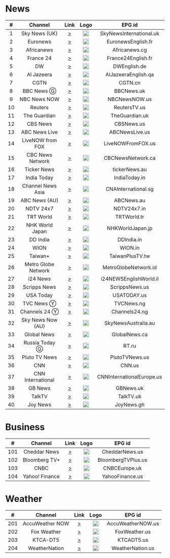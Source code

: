 <h1>News</h1>

| #  |       Channel       |                                                                                                                                                                                                                    Link                                                                                                                                                                                                                     |                                                                             Logo                                                                              |          EPG id           |
|:--:|:-------------------:|:-------------------------------------------------------------------------------------------------------------------------------------------------------------------------------------------------------------------------------------------------------------------------------------------------------------------------------------------------------------------------------------------------------------------------------------------:|:-------------------------------------------------------------------------------------------------------------------------------------------------------------:|:-------------------------:|
| 1  |    Sky News (UK)    |                                                                                                                                                                                    [>](https://ythls.armelin.one/channel/UCoMdktPbSTixAyNGwb-UYkQ.m3u8)                                                                                                                                                                                     |                        <img height="20" src="https://d2n0069hmnqmmx.cloudfront.net/epgdata/1.0/newchanlogos/512/512/skychb1404.png"/>                         |  SkyNewsInternational.uk  |
| 2  |      Euronews       |                                                                                                                                                                         [>](https://shls-live-ak.akamaized.net/out/v1/115bfcde8fa342d182ef846445cdbdcf/index.m3u8)                                                                                                                                                                          |               <img height="20" src="https://upload.wikimedia.org/wikipedia/commons/thumb/9/9c/Euronews_2022.svg/640px-Euronews_2022.svg.png"/>                |    EuronewsEnglish.fr     |
| 3  |     Africanews      |                                                                                                                                                                                    [>](https://ythls.armelin.one/channel/UC1_E8NeF5QHY2dtdLRBCCLA.m3u8)                                                                                                                                                                                     |                                                   <img height="20" src="https://i.imgur.com/xocvePC.png"/>                                                    |       Africanews.cg       |
| 4  |      France 24      |                                                                                                                                                                                    [>](https://ythls.armelin.one/channel/UCQfwfsi5VrQ8yKZ-UWmAEFg.m3u8)                                                                                                                                                                                     |                                                   <img height="20" src="https://i.imgur.com/61MSiq9.png"/>                                                    |    France24English.fr     |
| 5  |         DW          |                                                                                                                                                                              [>](https://dwamdstream102.akamaized.net/hls/live/2015525/dwstream102/index.m3u8)                                                                                                                                                                              |                                                   <img height="20" src="https://i.imgur.com/A1xzjOI.png"/>                                                    |       DWEnglish.de        |
| 6  |     Al Jazeera      |                                                                                                                                                                                           [>](https://live-hls-web-aje.getaj.net/AJE/index.m3u8)                                                                                                                                                                                            |                                                   <img height="20" src="https://i.imgur.com/BB93NQP.png"/>                                                    |    AlJazeeraEnglish.qa    |
| 7  |        CGTN         |                                                                                                                                                                                       [>](https://news.cgtn.com/resource/live/english/cgtn-news.m3u8)                                                                                                                                                                                       |                                                   <img height="20" src="https://i.imgur.com/fMsJYzl.png"/>                                                    |          CGTN.cn          |
| 8  |     BBC News Ⓖ      |                                                                                                                                                          [>](https://vs-hls-push-uk.live.fastly.md.bbci.co.uk/x=4/i=urn:bbc:pips:service:bbc_news_channel_hd/iptv_hd_abr_v1.m3u8)                                                                                                                                                           |                   <img height="20" src="https://raw.githubusercontent.com/tv-logo/tv-logos/main/countries/united-kingdom/bbc-news-uk.png"/>                   |        BBCNews.uk         |
| 9  |    NBC News NOW     |                                                                                                                                                                             [>](https://dai2.xumo.com/amagi_hls_data_xumo1212A-xumo-nbcnewsnow/CDN/master.m3u8)                                                                                                                                                                             |                 <img height="20" src="https://raw.githubusercontent.com/tv-logo/tv-logos/main/countries/united-kingdom/nbc-news-now-uk.png"/>                 |       NBCNewsNOW.us       |
| 10 |       Reuters       |                                                                                                                                                                                     [>](https://reuters-reutersnow-1-nl.samsung.wurl.tv/playlist.m3u8)                                                                                                                                                                                      |                                                   <img height="20" src="https://i.imgur.com/6eQ2nCJ.png"/>                                                    |       ReutersTV.us        |
| 11 |    The Guardian     |                                                                                                                                                                                      [>](https://rakuten-guardian-1-ie.samsung.wurl.tv/playlist.m3u8)                                                                                                                                                                                       |                                                   <img height="20" src="https://i.imgur.com/o9AYq9V.png"/>                                                    |      TheGuardian.uk       |
| 12 |      CBS News       |                                                                                                                                                                               [>](https://dai.google.com/linear/hls/event/Sid4xiTQTkCT1SLu6rjUSQ/master.m3u8)                                                                                                                                                                               |                   <img height="20" src="https://raw.githubusercontent.com/tv-logo/tv-logos/main/countries/united-states/cbs-news-us.png"/>                    |        CBSNews.us         |
| 13 |    ABC News Live    |                                                                                                                                                                                               [>](https://lnc-abc-news.tubi.video/index.m3u8)                                                                                                                                                                                               |               <img height="20" src="https://raw.githubusercontent.com/tv-logo/tv-logos/main/countries/united-states/abc-news-live-hz-us.png"/>                |      ABCNewsLive.us       |
| 14 |  LiveNOW from FOX   |                                                                                                                                                                                             [>](https://lnc-fox-live-now.tubi.video/index.m3u8)                                                                                                                                                                                             |                                                   <img height="20" src="https://i.imgur.com/1JnyzHv.png"/>                                                    |     LiveNOWFromFOX.us     |
| 15 |  CBC News Network   |                                                                                                                                                                             [>](https://dai2.xumo.com/amagi_hls_data_xumo1212A-redboxcbcnews/CDN/playlist.m3u8)                                                                                                                                                                             |                                                   <img height="20" src="https://i.imgur.com/SjTdhvJ.png"/>                                                    |     CBCNewsNetwork.ca     |
| 16 |     Ticker News     |                                                                                                                                                                     [>](https://cdn-uw2-prod.tsv2.amagi.tv/linear/amg01486-tickernews-tickernewsweb-ono/playlist.m3u8)                                                                                                                                                                      |                                                   <img height="20" src="https://i.imgur.com/z7M0QxV.png"/>                                                    |       tickerNews.au       |
| 17 |     India Today     |                                                                                                                                                                     [>](https://indiatodaylive.akamaized.net/hls/live/2014320/indiatoday/indiatodaylive/playlist.m3u8)                                                                                                                                                                      |                                                   <img height="20" src="https://i.imgur.com/koFYddE.png"/>                                                    |       IndiaToday.in       |
| 18 |  Channel News Asia  |                                                                                                                                                                                    [>](https://ythls.armelin.one/channel/UC83jt4dlz1Gjl58fzQrrKZg.m3u8)                                                                                                                                                                                     |                                                   <img height="20" src="https://i.imgur.com/xWglicB.png"/>                                                    |    CNAInternational.sg    |
| 19 |    ABC News (AU)    |                                                                                                                                                                                    [>](https://ythls.armelin.one/channel/UCVgO39Bk5sMo66-6o6Spn6Q.m3u8)                                                                                                                                                                                     |                                                   <img height="20" src="https://i.imgur.com/BrW7gk8.png"/>                                                    |        ABCNews.au         |
| 20 |      NDTV 24x7      |                                                                                                                                                                                    [>](https://ythls.armelin.one/channel/UCZFMm1mMw0F81Z37aaEzTUA.m3u8)                                                                                                                                                                                     |                       <img height="20" src="https://raw.githubusercontent.com/tv-logo/tv-logos/main/countries/india/ndtv-24x7-in.png"/>                       |        NDTV24x7.in        |
| 21 |      TRT World      |                                                                                                                                                                                    [>](https://ythls.armelin.one/channel/UC7fWeaHhqgM4Ry-RMpM2YYw.m3u8)                                                                                                                                                                                     |                   <img height="20" src="https://upload.wikimedia.org/wikipedia/commons/thumb/2/27/TRT_World.svg/512px-TRT_World.svg.png"/>                    |        TRTWorld.tr        |
| 22 |   NHK World Japan   |                                                                                                                                                                                    [>](https://ythls.armelin.one/channel/UCSPEjw8F2nQDtmUKPFNF7_A.m3u8)                                                                                                                                                                                     |          <img height="20" src="https://upload.wikimedia.org/wikipedia/commons/thumb/8/8d/NHK_World-Japan_TV.svg/512px-NHK_World-Japan_TV.svg.png"/>           |     NHKWorldJapan.jp      |
| 23 |      DD India       |                                                                                                                                                                                    [>](https://ythls.armelin.one/channel/UCGDQNvybfDDeGTf4GtigXaw.m3u8)                                                                                                                                                                                     |                                                   <img height="20" src="https://i.imgur.com/45uptR8.png"/>                                                    |        DDIndia.in         |
| 24 |        WION         |                                                                                                                                                                                    [>](https://ythls.armelin.one/channel/UC_gUM8rL-Lrg6O3adPW9K1g.m3u8)                                                                                                                                                                                     |                                                   <img height="20" src="https://i.imgur.com/Wc5Z3iS.png"/>                                                    |          WION.in          |
| 25 |       Taiwan+       |                                                                                                                                                                                    [>](https://ythls.armelin.one/channel/UC7c6rvyAZLpKGk8ttVnpnLA.m3u8)                                                                                                                                                                                     |                                                   <img height="20" src="https://i.imgur.com/SfcZyqm.png"/>                                                    |      TaiwanPlusTV.tw      |
| 26 | Metro Globe Network |                                                                                                                                                                                     [>](https://edge.medcom.id/live-edge/smil:mgnch.smil/playlist.m3u8)                                                                                                                                                                                     |                                                   <img height="20" src="https://i.imgur.com/aiiinzg.png"/>                                                    |   MetroGlobeNetwork.id    |
| 27 |      i24 News       |                                                                                                                                                           [>](https://bcovlive-a.akamaihd.net/6e3dd61ac4c34d6f8fb9698b565b9f50/eu-central-1/5377161796001/playlist-all_dvr.m3u8)                                                                                                                                                            |                  <img height="20" src="https://upload.wikimedia.org/wikipedia/commons/thumb/7/79/LOGO_i24NEWS.png/512px-LOGO_i24NEWS.png"/>                   |  i24NEWSEnglishWorld.il   |
| 28 |    Scripps News     |                                                                                                                                                                                [>](https://content.uplynk.com/channel/4bb4901b934c4e029fd4c1abfc766c37.m3u8)                                                                                                                                                                                |                                                   <img height="20" src="https://i.imgur.com/UfN6aAi.png"/>                                                    |      ScrippsNews.us       |
| 29 |      USA Today      |                                                                                                                                                                                             [>](https://lnc-usa-today.tubi.video/playlist.m3u8)                                                                                                                                                                                             |                                                   <img height="20" src="https://i.imgur.com/37K0AZX.png"/>                                                    |        USATODAY.us        |
| 30 |      TVC News Ⓨ      |                                                                                                                                                                                    [>](https://www.youtube.com/watch?v=IDoNebcGp68)                                                                                                                                                                                     |                                                   <img height="20" src="https://i.imgur.com/jaSq18B.png"/>                                                    |        TVCNews.ng         |
| 31 |     Channels 24 Ⓨ    |                                                                                                                                                                                    [>](https://www.youtube.com/watch?v=ENHYOYm-kUE)                                                                                                                                                                                     |                                    <img height="20" src="https://upload.wikimedia.org/wikipedia/en/7/76/Channels_TV.jpg"/>                                    |       Channels24.ng       |
| 32 |  Sky News Now (AU)  |                                                                                                                                                                                                   [>](https://i.mjh.nz/sky-news-now.m3u8)                                                                                                                                                                                                   | <img height="20" src="https://upload.wikimedia.org/wikipedia/en/thumb/1/10/Sky_News_Australia_logo_-_2019.svg/512px-Sky_News_Australia_logo_-_2019.svg.png"/> |    SkyNewsAustralia.au    |
| 33 |     Global News     |                                                                                                                                                                   [>](https://live.corusdigitaldev.com/groupd/live/49a91e7f-1023-430f-8d66-561055f3d0f7/live.isml/.m3u8)                                                                                                                                                                    |                                                   <img height="20" src="https://i.imgur.com/xk1QOhW.png"/>                                                    |       GlobalNews.ca       |
| 34 |   Russia Today Ⓖ    |                                                                                                                                                                                           [>](https://rt-glb.rttv.com/live/rtnews/playlist.m3u8)                                                                                                                                                                                            |           <img height="20" src="https://upload.wikimedia.org/wikipedia/commons/thumb/a/a0/Russia-today-logo.svg/512px-Russia-today-logo.svg.png"/>            |           RT.ru           |
| 35 |    Pluto TV News    | [>](https://service-stitcher.clusters.pluto.tv/stitch/hls/channel/5268abcd0ce20a8472000114/master.m3u8?advertisingId=&appName=web&appStoreUrl=&appVersion=DNT&app_name=&architecture=&buildVersion=&deviceDNT=0&deviceId=5268abcd0ce20a8472000114&deviceLat=&deviceLon=&deviceMake=web&deviceModel=web&deviceType=web&deviceVersion=DNT&includeExtendedEvents=false&marketingRegion=US&serverSideAds=false&sid=202&terminate=false&userId=) |                                                   <img height="20" src="https://i.imgur.com/JdqA4r9.png"/>                                                    |      PlutoTVNews.us       |
| 36 |         CNN         |                                                                                                                                                                [>](https://raw.githubusercontent.com/Alstruit/adaptive-streams/alstruit-10_23_us/streams/us/CNNUSA.us.m3u8)                                                                                                                                                                 |                      <img height="20" src="https://raw.githubusercontent.com/tv-logo/tv-logos/main/countries/united-states/cnn-us.png"/>                      |          CNN.us           |
| 37 |  CNN International  |                                                                                                                                                                                    [>](https://cnn-cnninternational-1-eu.rakuten.wurl.tv/playlist.m3u8)                                                                                                                                                                                     |                      <img height="20" src="https://raw.githubusercontent.com/tv-logo/tv-logos/main/countries/united-states/cnn-us.png"/>                      | CNNInternationalEurope.us |
| 38 |       GB News       |                                                                                                                                                                                    [>](https://ythls.armelin.one/channel/UC0vn8ISa4LKMunLbzaXLnOQ.m3u8)                                                                                                                                                                                     |                   <img height="20" src="https://upload.wikimedia.org/wikipedia/en/thumb/3/35/GB_News_Logo.svg/512px-GB_News_Logo.svg.png"/>                   |         GBNews.uk         |
| 39 |       TalkTV        |                                                                                                                                                         [>](https://live-talktv-ssai.simplestreamcdn.com/v1/master/82267e84b9e5053b3fd0ade12cb1a146df74169a/talktv-live/index.m3u8)                                                                                                                                                         |                                                   <img height="20" src="https://i.imgur.com/KxHWpQB.png"/>                                                    |         TalkTV.uk         |
| 40 |      Joy News       |                                                                                                                                                                                    [>](https://ythls.armelin.one/channel/UChd1DEecCRlxaa0-hvPACCw.m3u8)                                                                                                                                                                                     |                                                   <img height="20" src="https://i.imgur.com/kGuMNmR.png"/>                                                    |        JoyNews.gh         |

<h1>Business</h1>

|  #  |    Channel     |                                Link                                 |                                                      Logo                                                      |       EPG id       |
|:---:|:--------------:|:-------------------------------------------------------------------:|:--------------------------------------------------------------------------------------------------------------:|:------------------:|
| 101 |  Cheddar News  | [>](https://cheddar-cheddar-3.roku.wurl.com/manifest/playlist.m3u8) |                            <img height="20" src="https://i.imgur.com/tuP9GW8.png"/>                            |   CheddarNews.us   |
| 102 | Bloomberg TV+  |  [>](https://bloomberg.com/media-manifest/streams/phoenix-us.m3u8)  |                            <img height="20" src="https://i.imgur.com/xGlToly.png"/>                            | BloombergTVPlus.us |
| 103 |      CNBC      |       [>](https://i.mjh.nz/SamsungTVPlus/GBBD3600001NO.m3u8)        | <img height="20" src="https://d2n0069hmnqmmx.cloudfront.net/epgdata/1.0/newchanlogos/512/512/skychb1088.png"/> |   CNBCEurope.uk    |
| 104 | Yahoo! Finance |      [>](https://d1ewctnvcwvvvu.cloudfront.net/playlist.m3u8)       |                            <img height="20" src="https://i.imgur.com/43oHsHL.png"/>                            |  YahooFinance.us   |

<h1>Weather</h1>

|  #  |     Channel     |                                                                                                                                                                                                                    Link                                                                                                                                                                                                                     |                                                                    Logo                                                                    |      EPG id       |
|:---:|:---------------:|:-------------------------------------------------------------------------------------------------------------------------------------------------------------------------------------------------------------------------------------------------------------------------------------------------------------------------------------------------------------------------------------------------------------------------------------------:|:------------------------------------------------------------------------------------------------------------------------------------------:|:-----------------:|
| 201 | AccuWeather NOW |                                                                                                                                                                     [>](https://cdn-ue1-prod.tsv2.amagi.tv/linear/amg00684-accuweather-accuweather-plex/playlist.m3u8)                                                                                                                                                                      |                                          <img height="20" src="https://i.imgur.com/M8wbVYK.png"/>                                          | AccuWeatherNOW.us |
| 202 |   Fox Weather   |                                                                                                                                                                                             [>](https://lnc-fox-weather.tubi.video/index.m3u8)                                                                                                                                                                                              |   <img height="20" src="https://upload.wikimedia.org/wikipedia/commons/thumb/b/b9/Fox_Weather_logo.svg/512px-Fox_Weather_logo.svg.png"/>   |   FoxWeather.us   |
| 203 |    KTCA-DT5     |                                                                                                                                                                               [>](https://api.new.livestream.com/accounts/12638076/events/8488790/live.m3u8)                                                                                                                                                                                |          <img height="20" src="https://upload.wikimedia.org/wikipedia/en/b/be/Twin_Cities_Public_Television_logo_%28PBS%29.png"/>          |    KTCADT5.us     |
| 204 |  WeatherNation  | [>](https://service-stitcher.clusters.pluto.tv/stitch/hls/channel/5bdce04659ee03633e758130/master.m3u8?advertisingId=&appName=web&appStoreUrl=&appVersion=DNT&app_name=&architecture=&buildVersion=&deviceDNT=0&deviceId=5bdce04659ee03633e758130&deviceLat=&deviceLon=&deviceMake=web&deviceModel=web&deviceType=web&deviceVersion=DNT&includeExtendedEvents=false&marketingRegion=US&serverSideAds=false&sid=217&terminate=false&userId=) | <img height="20" src="https://upload.wikimedia.org/wikipedia/commons/thumb/d/de/WeatherNation_Logo.svg/512px-WeatherNation_Logo.svg.png"/> | WeatherNation.us  |

